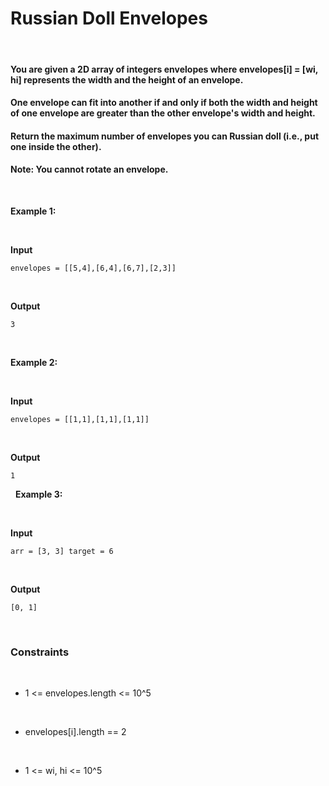 # Russian Doll Envelopes

&nbsp;

#### You are given a 2D array of integers envelopes where envelopes[i] = [wi, hi] represents the width and the height of an envelope.

#### One envelope can fit into another if and only if both the width and height of one envelope are greater than the other envelope's width and height.

#### Return the maximum number of envelopes you can Russian doll (i.e., put one inside the other).

#### Note: You cannot rotate an envelope.

&nbsp;

**Example 1:**

&nbsp;

**Input**

```
envelopes = [[5,4],[6,4],[6,7],[2,3]]
```

&nbsp;

**Output**

```
3
```

&nbsp;

**Example 2:**

&nbsp;

**Input**

```
envelopes = [[1,1],[1,1],[1,1]]
```

&nbsp;

**Output**

```
1
```

&nbsp;
**Example 3:**

&nbsp;

**Input**

```
arr = [3, 3] target = 6
```

&nbsp;

**Output**

```
[0, 1]
```

&nbsp;

### Constraints

&nbsp;

- 1 <= envelopes.length <= 10^5

  &nbsp;

- envelopes[i].length == 2

  &nbsp;

- 1 <= wi, hi <= 10^5
